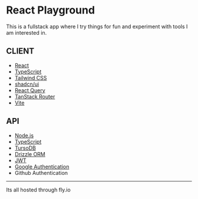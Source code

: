 # React Playground

This is a fullstack app where I try things for fun and experiment with tools I am interested in.

## CLIENT

- [React](https://react.dev/)
- [TypeScript](https://www.typescriptlang.org/)
- [Tailwind CSS](https://tailwindcss.com/)
- [shadcn/ui](https://ui.shadcn.com/)
- [React Query](https://tanstack.com/)
- [TanStack Router](https://tanstack.com/)
- [Vite](https://vitejs.dev/)

## API

- [Node.js](https://nodejs.org/en/)
- [TypeScript](https://www.typescriptlang.org/)
- [TursoDB](https://turso.tech/)
- [Drizzle ORM](https://orm.drizzle.team/)
- [JWT](https://jwt.io/)
- [Google Authentication](https://cloud.google.com/nodejs/getting-started/authenticate-users)
- Github Authentication

---

Its all hosted through fly.io
